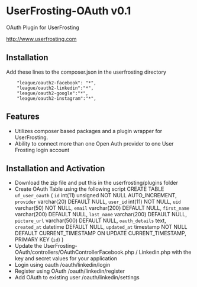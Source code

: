 # UserFrosting-OAuth v0.1

OAuth Plugin for UserFrosting

http://www.userfrosting.com


## Installation

Add these lines to the composer.json in the userfrosting directory

        "league/oauth2-facebook": "*",
        "league/oauth2-linkedin":"*",
        "league/oauth2-google":"*",
        "league/oauth2-instagram":"*",

## Features

- Utilizes composer based packages and a plugin wrapper for UserFrosting.
- Ability to connect more than one Open Auth provider to one User Frosting login account

## Installation and Activation

- Download the zip file and put this in the userfrosting/plugins folder
- Create OAuth Table using the following script
        CREATE TABLE `uf_user_oauth` (
          `id` int(11) unsigned NOT NULL AUTO_INCREMENT,
          `provider` varchar(20) DEFAULT NULL,
          `user_id` int(11) NOT NULL,
          `uid` varchar(50) NOT NULL,
          `email` varchar(200) DEFAULT NULL,
          `first_name` varchar(200) DEFAULT NULL,
          `last_name` varchar(200) DEFAULT NULL,
          `picture_url` varchar(500) DEFAULT NULL,
          `oauth_details` text,
          `created_at` datetime DEFAULT NULL,
          `updated_at` timestamp NOT NULL DEFAULT CURRENT_TIMESTAMP ON UPDATE CURRENT_TIMESTAMP,
          PRIMARY KEY (`id`)
        )
- Update the UserFrosting-OAuth/controllers/OAuthControllerFacebook.php / Linkedin.php with the key and secret values for your application
- Login using oauth
      /oauth/linkedin/login
- Register using OAuth
    /oauth/linkedin/register
- Add OAuth to existing user 
    /oauth/linkedin/settings